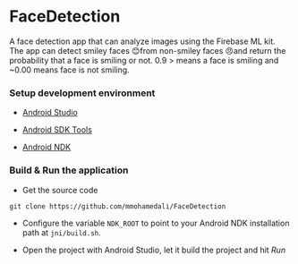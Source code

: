 # FaceDetection
A face detection app that can analyze images using the Firebase ML kit. The app can detect smiley faces 😊from non-smiley faces 😠and return the probability that a face is smiling or not. 0.9 > means a face is smiling and ~0.00 means face is not smiling.

### Setup development environment

* [Android Studio](http://developer.android.com/intl/es/sdk/index.html)

* [Android SDK Tools](http://developer.android.com/intl/es/sdk/index.html#Other)

* [Android NDK](http://developer.android.com/intl/es/ndk/downloads/index.html)

### Build & Run the application

* Get the source code

```
git clone https://github.com/mmohamedali/FaceDetection
```

* Configure the variable `NDK_ROOT` to point to your Android NDK installation path at `jni/build.sh`.

* Open the project with Android Studio, let it build the project and hit _*Run*_
